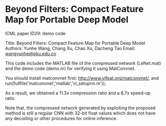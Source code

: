 # Beyond Filters: Compact Feature Map for Portable Deep Model
ICML paper ID29: demo code

Title: Beyond Filters: Compact Feature Map for Portable Deep Model
Authors: Yunhe Wang, Chang Xu, Chao Xu, Dacheng Tao
Email: wangyunhe@pku.edu.cn

This code includes the MATLAB file of the compressed network (LeNet.mat) and the demo code (demo.m) for verifying it using MatConvnet.

You should install matconvnet first: http://www.vlfeat.org/matconvnet/, and run(fullfile('matconvnet','matlab','vl_setupnn.m'));

As a result, we obtained a 11.3x compression ratio and a 8.7x speed-up ratio.

Note that, the compressed network generated by exploiting the proposed method is still a regular CNN with 32-bit float values which does not have any decoding or other procedures for online inference.

